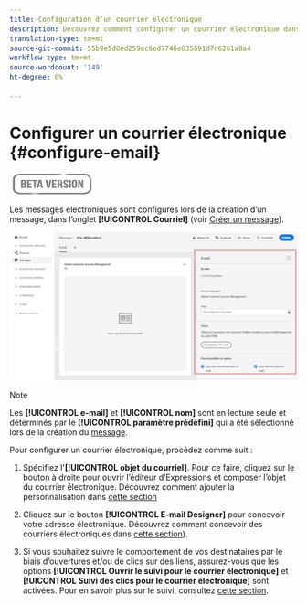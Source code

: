 ```yaml
---
title: Configuration d’un courrier électronique
description: Découvrez comment configurer un courrier électronique dans Journey Optimizer
translation-type: tm+mt
source-git-commit: 55b9e5d8ed259ec6ed7746e835691d7d6261a8a4
workflow-type: tm+mt
source-wordcount: '149'
ht-degree: 0%

---
```


# Configurer un courrier électronique {#configure-email}

![](assets/do-not-localize/badge.png)

Les messages électroniques sont configurés lors de la création d’un message, dans l’onglet **[!UICONTROL Courriel]** (voir [Créer un message](create-message.md)).

![](assets/emails-configuration.png)

>[!NOTE]
>
>Les **[!UICONTROL e-mail]** et **[!UICONTROL nom]** sont en lecture seule et déterminés par le **[!UICONTROL paramètre prédéfini]** qui a été sélectionné lors de la création du [message](create-message.md).

Pour configurer un courrier électronique, procédez comme suit :

1. Spécifiez l&#39;**[!UICONTROL objet du courriel]**. Pour ce faire, cliquez sur le bouton à droite pour ouvrir l’éditeur d’Expressions et composer l’objet du courrier électronique. Découvrez comment ajouter la personnalisation dans [cette section](personalization/personalization-aeras.md)

1. Cliquez sur le bouton **[!UICONTROL E-mail Designer]** pour concevoir votre adresse électronique. Découvrez comment concevoir des courriers électroniques dans [cette section](design-emails.md)).

1. Si vous souhaitez suivre le comportement de vos destinataires par le biais d’ouvertures et/ou de clics sur des liens, assurez-vous que les options **[!UICONTROL Ouvrir le suivi pour le courrier électronique]** et **[!UICONTROL Suivi des clics pour le courrier électronique]** sont activées. Pour en savoir plus sur le suivi, consultez [cette section](message-tracking.md).
